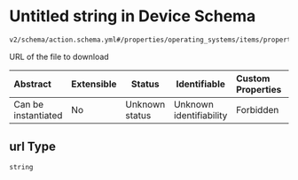 # Untitled string in Device Schema

```txt
v2/schema/action.schema.yml#/properties/operating_systems/items/properties/steps/items/properties/actions/items/oneOf/21/properties/core:download/properties/files/items/properties/url
```

URL of the file to download


| Abstract            | Extensible | Status         | Identifiable            | Custom Properties | Additional Properties | Access Restrictions | Defined In                                                           |
| :------------------ | ---------- | -------------- | ----------------------- | :---------------- | --------------------- | ------------------- | -------------------------------------------------------------------- |
| Can be instantiated | No         | Unknown status | Unknown identifiability | Forbidden         | Allowed               | none                | [device.schema.json\*](../device.schema.json "open original schema") |

## url Type

`string`
